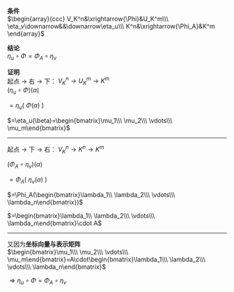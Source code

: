 **条件**  
$\begin{array}{ccc}  
V_K^n&\xrightarrow{\Phi}&U_K^m\\\  
\eta_v\downarrow&&\downarrow\eta_u\\\  
K^n&\xrightarrow{\Phi_A}&K^m  
\end{array}$  
  
**结论**  
$\eta_u\circ\Phi=\Phi_A\circ\eta_v$  
  
**证明**  
起点 $\to$ 右 $\to$ 下： $V_K^n\to U_K^m\to K^m$  
$(\eta_u\circ\Phi)(\alpha)$  
  
$=\eta_u(\ \Phi(\alpha)\ )$  
  
$=\eta_u(\beta)=\begin{bmatrix}\mu_1\\\ \mu_2\\\ \vdots\\\ \mu_m\end{bmatrix}$  
  
---  
起点 $\to$ 下 $\to$ 右： $V_K^n\to K^n\to K^m$  
  
$(\Phi_A\circ\eta_v)(\alpha)$  
  
$=\Phi_A(\ \eta_v(\alpha)\ )$  
  
$=\Phi_A(\begin{bmatrix}\lambda_1\\ \lambda_2\\\ \vdots\\\ \lambda_n\end{bmatrix})$  
  
$=\begin{bmatrix}\lambda_1\\ \lambda_2\\\ \vdots\\\ \lambda_n\end{bmatrix}\cdot A$  
  
---  
  
又因为**坐标向量与表示矩阵**  
$\begin{bmatrix}\mu_1\\\ \mu_2\\\ \vdots\\\ \mu_m\end{bmatrix}=A\cdot\begin{bmatrix}\lambda_1\\\ \lambda_2\\\ \vdots\\\ \lambda_n\end{bmatrix}$  
  
$\Rightarrow  
\eta_u\circ\Phi=\Phi_A\circ\eta_v$  
  
